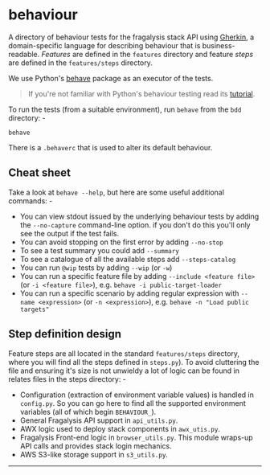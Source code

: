 # behaviour
A directory of behaviour tests for the fragalysis stack API using [Gherkin],
a domain-specific language for describing behaviour that is business-readable.
_Features_ are defined in the `features` directory and feature _steps_ are defined
in the `features/steps` directory.

We use Python's [behave] package as an executor of the tests.

>   If you're not familiar with Python's behaviour testing read its [tutorial].

To run the tests (from a suitable environment), run `behave` from the `bdd` directory: -

    behave

There is a `.behaverc` that is used to alter its default behaviour.

## Cheat sheet
Take a look at `behave --help`, but here are some useful additional commands: -

-   You can view stdout issued by the underlying behaviour tests
    by adding the `--no-capture` command-line option. if you don't do this
    you'll only see the output if the test fails.
-   You can avoid stopping on the first error by adding `--no-stop`
-   To see a test summary you could add `--summary`
-   To see a catalogue of all the available steps add `--steps-catalog`
-   You can run `@wip` tests by adding `--wip` (or `-w`)
-   You can run a specific feature file by adding `--include <feature file>`
    (or `-i <feature file>`), e.g. `behave -i public-target-loader`
-   You can run a specific scenario by adding  regular expression with
    `--name <expression>` (or `-n <expression>`), e.g. `behave -n "Load public targets"`

## Step definition design
Feature steps are all located in the standard `features/steps` directory, where you
will find all the steps defined in `steps.py`). To avoid cluttering the file
and ensuring it's size is not unwieldy a lot of logic can be found in relates
files in the steps directory: -

-   Configuration (extraction of environment variable values)
    is handled in `config.py`. So you can go here to find all the
    supported environment variables (all of which begin `BEHAVIOUR_`).
-   General Fragalysis API support in `api_utils.py`.
-   AWX logic used to deploy stack components in `awx_utis.py`.
-   Fragalysis Front-end logic in `browser_utils.py`. This module
    wraps-up API calls and provides stack login mechanics.
-   AWS S3-like storage support in `s3_utils.py`.

---

[behave]: https://behave.readthedocs.io/en/latest/
[gherkin]: https://cucumber.io/docs/gherkin/reference/
[tutorial]: https://behave.readthedocs.io/en/stable/tutorial.html
